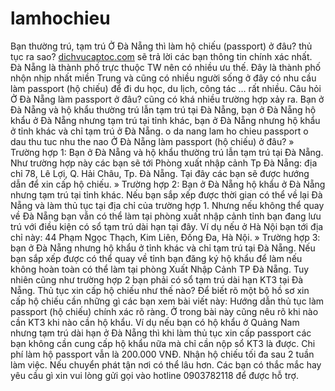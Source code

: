 # lamhochieu
Bạn thường trú, tạm trú Ở Đà Nẵng thì làm hộ chiếu (passport) ở đâu? thủ tục ra sao? <a href="http://dichvucaptoc.com/">dichvucaptoc.com</a> sẽ trả lời các bạn thông tin chính xác nhất. Đà Nẵng là thành phố trực thuộc TW nên có nhiều ưu thế. Đây là thành phố nhộn nhịp nhất miền Trung và cũng có nhiều người sống ở đây có nhu cầu làm passport (hộ chiếu) để đi du học, du lịch, công tác … rất nhiều.  Câu hỏi Ở Đà Nẵng làm passport  ở đâu? cũng có khá nhiều trường hợp xảy ra. Bạn ở Đà Nẵng và hộ khẩu thường trú lẫn tạm trú tại Đà Nẵng, bạn ở Đà Nẵng hộ khẩu ở Đà Nẵng nhưng tạm trú tại tỉnh khác, bạn ở Đà Nẵng nhưng hộ khẩu ở tỉnh khác và chỉ tạm trú ở Đà Nẵng.  o da nang lam ho chieu passport o dau thu tuc nhu the nao  Ở Đà Nẵng làm passport (hộ chiếu) ở đâu? » Trường hợp 1: Bạn ở Đà Nẵng và hộ khẩu thường trú lẫn tạm trú tại Đà Nẵng.  Như trường hợp này các bạn sẽ tới Phòng xuất nhập cảnh Tp Đà Nẵng: địa chỉ 78, Lê Lợi, Q. Hải Châu, Tp. Đà Nẵng. Tại đây các bạn sẽ được hướng dẫn để xin cấp hộ chiếu.  » Trường hợp 2: Bạn ở Đà Nẵng hộ khẩu ở Đà Nẵng nhưng tạm trú tại tỉnh khác.  Nếu bạn sắp xếp được thời gian có thể về lại Đà Nẵng và làm thủ tục tại địa chỉ của trường hợp 1. Nhưng nếu không thể quay về Đà Nẵng bạn vẫn có thể làm tại phòng xuất nhập cảnh tỉnh bạn đang lưu trú với điều kiện có sổ tạm trú dài hạn tại đây. Ví dụ nếu ở Hà Nội bạn tới địa chỉ này: 44 Phạm Ngọc Thạch, Kim Liên, Đống Đa, Hà Nội.  » Trường hợp 3: bạn ở Đà Nẵng nhưng hộ khẩu ở tỉnh khác và chỉ tạm trú tại Đà Nẵng.  Nếu bạn sắp xếp được có thể quay về tỉnh bạn đăng ký hộ khẩu để làm nếu không hoàn toàn có thể làm tại phòng Xuất Nhập Cảnh TP Đà Nẵng. Tuy nhiên cũng như trường hợp 2 bạn phải có sổ tạm trú dài hạn KT3 tại Đà Nẵng.  Thủ tục xin cấp hộ chiếu như thế nào? Để biết rõ một bộ hồ sơ xin cấp hộ chiếu cần những gì các bạn xem bài viết này: Hướng dẫn thủ tục làm passport (hộ chiếu) chính xác rõ ràng.  Ở trong bài này cũng nêu rõ khi nào cần KT3 khi nào cần hộ khẩu. Ví dụ nếu bạn có hộ khẩu ở Quảng Nam nhưng tạm trú dài hạn ở Đà Nẵng thì khi làm thủ tục xin cấp passport các bạn không cần cung cấp hộ khẩu nữa mà chỉ cần nộp sổ KT3 là được.  Chi phí làm hộ passport vẫn là 200.000 VNĐ. Nhận hộ chiếu tối đa sau 2 tuần làm việc. Nếu chuyển phát tận nơi có thể lâu hơn.  Các bạn có thắc mắc hay yêu cầu gì xin vui lòng gửi gọi vào hotline 0903782118 để được hỗ trợ.
